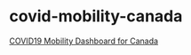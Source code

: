 # covid-mobility-canada

[COVID19 Mobility Dashboard for Canada](https://drpritch.github.io/covid-mobility-canada/index.html)
